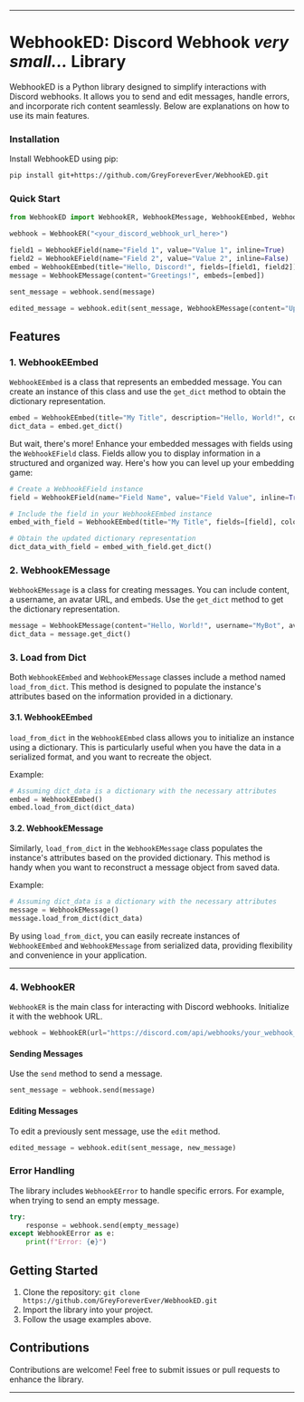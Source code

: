 
---

# WebhookED: Discord Webhook *very small...* Library

WebhookED is a Python library designed to simplify interactions with Discord webhooks. It allows you to send and edit messages, handle errors, and incorporate rich content seamlessly. Below are explanations on how to use its main features.

### Installation

Install WebhookED using pip:

```bash
pip install git+https://github.com/GreyForeverEver/WebhookED.git
```

### Quick Start

```python
from WebhookED import WebhookER, WebhookEMessage, WebhookEEmbed, WebhookEField

webhook = WebhookER("<your_discord_webhook_url_here>")

field1 = WebhookEField(name="Field 1", value="Value 1", inline=True)
field2 = WebhookEField(name="Field 2", value="Value 2", inline=False)
embed = WebhookEEmbed(title="Hello, Discord!", fields=[field1, field2])
message = WebhookEMessage(content="Greetings!", embeds=[embed])

sent_message = webhook.send(message)

edited_message = webhook.edit(sent_message, WebhookEMessage(content="Updated Greetings!"))
```

## Features

### 1. WebhookEEmbed

`WebhookEEmbed` is a class that represents an embedded message. You can create an instance of this class and use the `get_dict` method to obtain the dictionary representation.

```python
embed = WebhookEEmbed(title="My Title", description="Hello, World!", color=0xFF5733)
dict_data = embed.get_dict()
```

But wait, there's more! Enhance your embedded messages with fields using the `WebhookEField` class. Fields allow you to display information in a structured and organized way. Here's how you can level up your embedding game:

```python
# Create a WebhookEField instance
field = WebhookEField(name="Field Name", value="Field Value", inline=True)

# Include the field in your WebhookEEmbed instance
embed_with_field = WebhookEEmbed(title="My Title", fields=[field], color=0xFF5733)

# Obtain the updated dictionary representation
dict_data_with_field = embed_with_field.get_dict()
```

### 2. WebhookEMessage

`WebhookEMessage` is a class for creating messages. You can include content, a username, an avatar URL, and embeds. Use the `get_dict` method to get the dictionary representation.

```python
message = WebhookEMessage(content="Hello, World!", username="MyBot", avatar_url="http://example.com/avatar.jpg", embeds=[embed])
dict_data = message.get_dict()
```

### 3. Load from Dict

Both `WebhookEEmbed` and `WebhookEMessage` classes include a method named `load_from_dict`. This method is designed to populate the instance's attributes based on the information provided in a dictionary.

#### 3.1. WebhookEEmbed

`load_from_dict` in the `WebhookEEmbed` class allows you to initialize an instance using a dictionary. This is particularly useful when you have the data in a serialized format, and you want to recreate the object.

Example:

```python
# Assuming dict_data is a dictionary with the necessary attributes
embed = WebhookEEmbed()
embed.load_from_dict(dict_data)
```

#### 3.2. WebhookEMessage

Similarly, `load_from_dict` in the `WebhookEMessage` class populates the instance's attributes based on the provided dictionary. This method is handy when you want to reconstruct a message object from saved data.

Example:

```python
# Assuming dict_data is a dictionary with the necessary attributes
message = WebhookEMessage()
message.load_from_dict(dict_data)
```

By using `load_from_dict`, you can easily recreate instances of `WebhookEEmbed` and `WebhookEMessage` from serialized data, providing flexibility and convenience in your application.

---

### 4. WebhookER

`WebhookER` is the main class for interacting with Discord webhooks. Initialize it with the webhook URL.

```python
webhook = WebhookER(url="https://discord.com/api/webhooks/your_webhook_id/your_webhook_token")
```

#### Sending Messages

Use the `send` method to send a message.

```python
sent_message = webhook.send(message)
```

#### Editing Messages

To edit a previously sent message, use the `edit` method.

```python
edited_message = webhook.edit(sent_message, new_message)
```

### Error Handling

The library includes `WebhookEError` to handle specific errors. For example, when trying to send an empty message.

```python
try:
    response = webhook.send(empty_message)
except WebhookEError as e:
    print(f"Error: {e}")
```

## Getting Started

1. Clone the repository: `git clone https://github.com/GreyForeverEver/WebhookED.git`
2. Import the library into your project.
3. Follow the usage examples above.

## Contributions

Contributions are welcome! Feel free to submit issues or pull requests to enhance the library.

---
